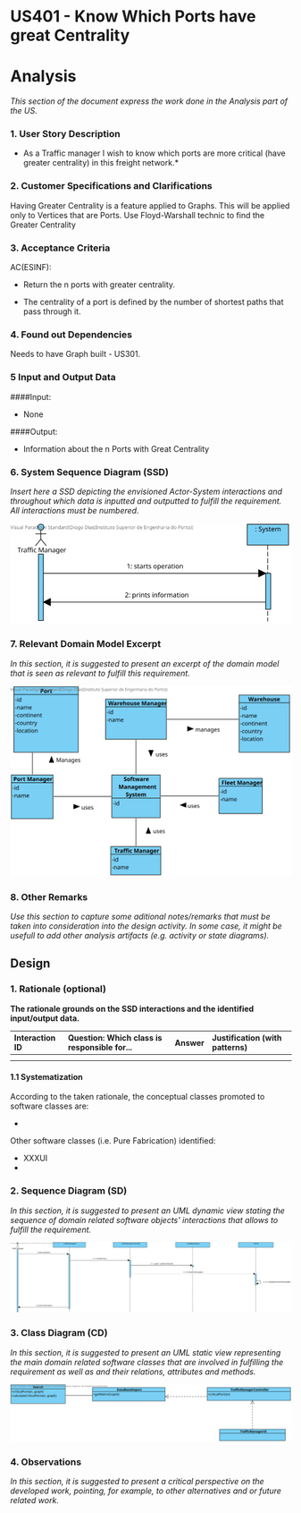 # US401 - Know Which Ports have great Centrality

# Analysis

*This section of the document express the work done in the Analysis part of the US.*

### 1. User Story Description

* As a Traffic manager I wish to know which ports are more critical (have greater centrality) in this freight network.*

### 2. Customer Specifications and Clarifications 

Having Greater Centrality is a feature applied to Graphs. This will be applied only to Vertices that are Ports.
Use Floyd-Warshall technic to find the Greater Centrality

### 3. Acceptance Criteria

AC(ESINF):
* Return the n ports with greater centrality.
  
* The centrality of a port is defined by the number of shortest paths that pass through it.

### 4. Found out Dependencies

Needs to have Graph built - US301.


### 5 Input and Output Data

####Input:
* None


####Output:
* Information about the n Ports with Great Centrality 

### 6. System Sequence Diagram (SSD)

*Insert here a SSD depicting the envisioned Actor-System interactions and throughout which data is inputted and outputted to fulfill the requirement. All interactions must be numbered.*

![US401-SSD](US401-SSD.svg)


### 7. Relevant Domain Model Excerpt 
*In this section, it is suggested to present an excerpt of the domain model that is seen as relevant to fulfill this requirement.* 

![US401-MD](US401-DM.svg)

### 8. Other Remarks

*Use this section to capture some aditional notes/remarks that must be taken into consideration into the design activity. In some case, it might be usefull to add other analysis artifacts (e.g. activity or state diagrams).* 



## Design 

### 1. Rationale (optional)

**The rationale grounds on the SSD interactions and the identified input/output data.**

| Interaction ID | Question: Which class is responsible for... | Answer  | Justification (with patterns)  |
|:-------------  |:--------------------- |:------------|:---------------------------- |
| 	 |						 |             |                             |
|  		 |				 |             |                             |

#### 1.1 Systematization 

According to the taken rationale, the conceptual classes promoted to software classes are: 

 * 



Other software classes (i.e. Pure Fabrication) identified: 
 * XXXUI  
 * 

### 2. Sequence Diagram (SD)

*In this section, it is suggested to present an UML dynamic view stating the sequence of domain related software objects' interactions that allows to fulfill the requirement.* 

![US401-SD](US401-SD.svg)

### 3. Class Diagram (CD)

*In this section, it is suggested to present an UML static view representing the main domain related software classes that are involved in fulfilling the requirement as well as and their relations, attributes and methods.*

![US401-CD](US401-CD.svg)

### 4. Observations

*In this section, it is suggested to present a critical perspective on the developed work, pointing, for example, to other alternatives and or future related work.*





